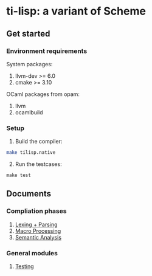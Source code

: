 # ti-lisp: a variant of Scheme 

## Get started

### Environment requirements

System packages:

1. llvm-dev >= 6.0
2. cmake >= 3.10

OCaml packages from opam:

1. llvm
2. ocamlbuild

### Setup

1. Build the compiler:

```sh
make tilisp.native
```

2. Run the testcases:

```
make test
```

## Documents

### Compliation phases

1. [Lexing + Parsing](parsing.md)
2. [Macro Processing](macro.md)
3. [Semantic Analysis](semant.md)

### General modules

1. [Testing](testing.md)
